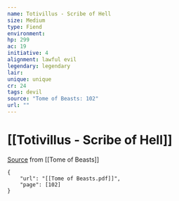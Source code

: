 ```yaml
---
name: Totivillus - Scribe of Hell
size: Medium
type: Fiend
environment: 
hp: 299
ac: 19
initiative: 4
alignment: lawful evil
legendary: legendary
lair: 
unique: unique
cr: 24
tags: devil
source: "Tome of Beasts: 102"
url: ""
---
```

# [[Totivillus - Scribe of Hell]]

[Source](zotero://open-pdf/library/items/ULEQWHJM?page=102) from [[Tome of Beasts]]

```pdf
{
	"url": "[[Tome of Beasts.pdf]]",
	"page": [102]
}
```

